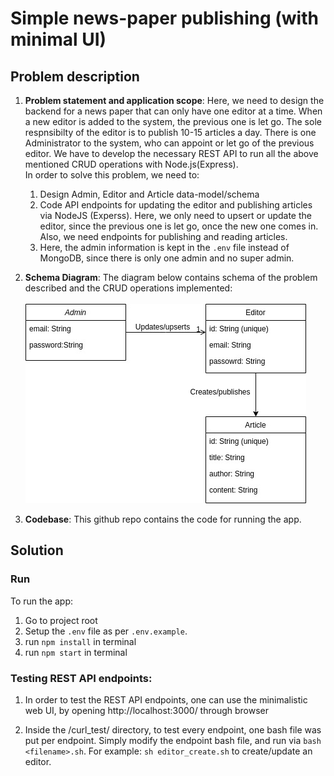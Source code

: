 # Simple news-paper publishing (with minimal UI)

## Problem description

1. **Problem statement and application scope**: Here, we need to design the backend for a news paper that can only have one editor at a time. When a new editor is added to the system, the previous one is let go. The sole respnsibilty of the editor is to publish 10-15 articles a day. There is one Administrator to the system, who can appoint or let go of the previous editor. We have to develop the necessary REST API to run all the above mentioned CRUD operations with Node.js(Express). <br/>
   In order to solve this problem, we need to: <br/>

   1. Design Admin, Editor and Article data-model/schema
   2. Code API endpoints for updating the editor and publishing articles via NodeJS (Experss). Here, we only need to upsert or update the editor, since the previous one is let go, once the new one comes in. Also, we need endpoints for publishing and reading articles.
   3. Here, the admin information is kept in the `.env` file instead of MongoDB, since there is only one admin and no super admin.

2. **Schema Diagram**: The diagram below contains schema of the problem described and the CRUD operations implemented:<br/> <br/>
   ![Schema Diagram](/schema.jpg)

3. **Codebase**: This github repo contains the code for running the app.

## Solution

### Run

To run the app:

1. Go to project root
2. Setup the `.env` file as per `.env.example`.
3. run `npm install` in terminal
4. run `npm start` in terminal

### Testing REST API endpoints:

1. In order to test the REST API endpoints, one can use the minimalistic web UI, by opening http://localhost:3000/ through browser

2. Inside the /curl_test/ directory, to test every endpoint, one bash file was put per endpoint. Simply modify the endpoint bash file, and run via `bash <filename>.sh`. For example: `sh editor_create.sh` to create/update an editor.
